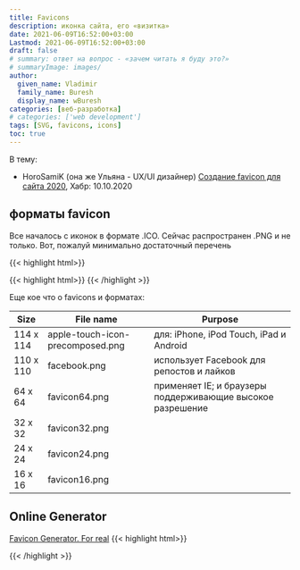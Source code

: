 ```yaml
---
title: Favicons
description: иконка сайта, его «визитка»
date: 2021-06-09T16:52:00+03:00
Lastmod: 2021-06-09T16:52:00+03:00
draft: false
# summary: ответ на вопрос - «зачем читать я буду это?»
# summaryImage: images/
author:
  given_name: Vladimir
  family_name: Buresh
  display_name: wBuresh
categories: [веб-разработка]
# categories: ['web development']
tags: [SVG, favicons, icons]
toc: true
---
```


В тему:

- HoroSamiK (она же Ульяна - UX/UI дизайнер) [Создание favicon для сайта 2020](https://habr.com/ru/post/522844/), Хабр: 10.10.2020

## форматы favicon

Все началось с иконок в формате .ICO. Сейчас распространен .PNG и не только. Вот, пожалуй минимально достаточный перечень


{{< highlight html>}}
<link rel="apple-touch-icon" href="/assets/img/favicons/apple-touch-icon.png" sizes="180x180">
<link rel="icon" href="/assets/img/favicons/favicon-32x32.png" sizes="32x32" type="image/png">
<link rel="icon" href="/assets/img/favicons/favicon-16x16.png" sizes="16x16" type="image/png">
<link rel="manifest" href="/assets/img/favicons/manifest.json">
<link rel="mask-icon" href="/assets/img/favicons/safari-pinned-tab.svg" color="#00d1b2">
<link rel="icon" href="/assets/img/favicons/favicon.ico">
<meta name="theme-color" content="#00d1b2">
{{< highlight html>}}
{{< /highlight >}}


Еще кое что о favicons и форматах:

Size                | File name                        | Purpose
--------------------|----------------------------------|-----------------------------------------------------------
114 x 114 | apple-touch-icon-precomposed.png | для: iPhone, iPod Touch, iPad и Android
110 x 110 | facebook.png                     | использует  Facebook для репостов и лайков
64 x 64   | favicon64.png                    | применяет IE; и браузеры поддерживающие высокое разрешение
32 x 32   | favicon32.png                    | &nbsp;
24 x 24   | favicon24.png                    | &nbsp;
16 x 16   | favicon16.png                    | &nbsp;


## Online Generator

[Favicon Generator. For real](https://realfavicongenerator.net/)
{{< highlight html>}}
<link rel="apple-touch-icon" sizes="180x180" href="/apple-touch-icon.png">
<link rel="icon" type="image/png" sizes="32x32" href="/favicon-32x32.png">
<link rel="icon" type="image/png" sizes="16x16" href="/favicon-16x16.png">
<link rel="manifest" href="/site.webmanifest">
<link rel="mask-icon" href="/safari-pinned-tab.svg" color="#5bbad5">
<meta name="msapplication-TileColor" content="#da532c">
<meta name="theme-color" content="#ffffff">
{{< /highlight >}}
